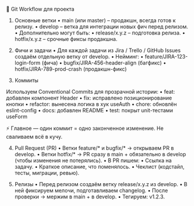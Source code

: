 🔹 Git Workflow для проекта

1. Основные ветки
	•	main (или master) – продакшн, всегда готов к релизу.
	•	develop – ветка для интеграции новых фич перед релизом.
	•	Дополнительно могут быть:
	•	release/x.y.z – подготовка релиза.
	•	hotfix/x.y.z – срочные фиксы продакшна.

2. Фичи и задачи
	•	Для каждой задачи из Jira / Trello / GitHub Issues создаём отдельную ветку от develop.
	•	Нейминг:
	•	feature/JIRA-123-login-form (фича)
	•	bugfix/JIRA-456-header-align (багфикс)
	•	hotfix/JIRA-789-prod-crash (продакшн-фикс)

3. Коммиты

Используем Conventional Commits для прозрачной истории:
	•	feat: добавлен компонент Header
	•	fix: исправлено позиционирование кнопки
	•	refactor: вынесена логика в хук useAuth
	•	chore: обновлён eslint-config
	•	docs: добавлен README
	•	test: покрыт unit-тестами useForm

⚡ Главное — один коммит = одно законченное изменение. Не сваливаем всё в кучу.

4. Pull Request (PR)
	•	Ветки feature/* и bugfix/* → открываем PR в develop.
	•	Ветки hotfix/* → PR сразу в main + обязательно в develop (чтобы изменения не потерялись).
	•	В PR пишем:
	•	Ссылка на задачу.
	•	Краткое описание, что поменялось.
	•	Чеклист (кодстайл, тесты, миграции, ревью).

5. Релизы
	•	Перед релизом создаём ветку release/x.y.z из develop.
	•	В ней фиксируем мелочи, подготавливаем changelog.
	•	После проверки → мержим в main + в develop.
	•	Тегируем: v1.2.3.
